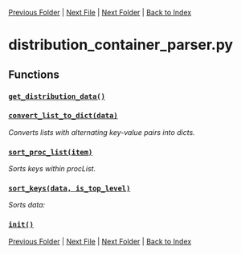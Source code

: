 [Previous Folder](../objects/components.md) | [Next File](distribution_parser.md) | [Next Folder](../recipes/craft_recipes.md) | [Back to Index](../../index.md)

# distribution_container_parser.py

## Functions

### [`get_distribution_data()`](https://github.com/Vaileasys/pz-wiki_parser/blob/main/scripts/parser/distribution_container_parser.py#L13)
### [`convert_list_to_dict(data)`](https://github.com/Vaileasys/pz-wiki_parser/blob/main/scripts/parser/distribution_container_parser.py#L18)

_Converts lists with alternating key-value pairs into dicts._

### [`sort_proc_list(item)`](https://github.com/Vaileasys/pz-wiki_parser/blob/main/scripts/parser/distribution_container_parser.py#L36)

_Sorts keys within procList._

### [`sort_keys(data, is_top_level)`](https://github.com/Vaileasys/pz-wiki_parser/blob/main/scripts/parser/distribution_container_parser.py#L49)

_Sorts data:_

### [`init()`](https://github.com/Vaileasys/pz-wiki_parser/blob/main/scripts/parser/distribution_container_parser.py#L86)


[Previous Folder](../objects/components.md) | [Next File](distribution_parser.md) | [Next Folder](../recipes/craft_recipes.md) | [Back to Index](../../index.md)
